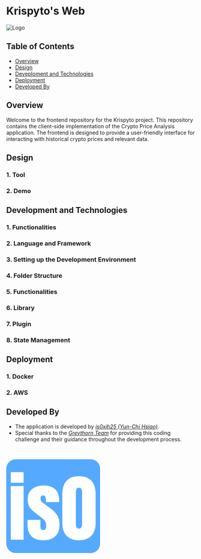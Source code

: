# Krispyto's Web
<p align="left">
  <img alt="Logo" src="public/images/krispyto-web-logo.png" width="450" >
  
## Table of Contents
* [Overview](#overview)
* [Design](#design)
* [Deveploment and Technologies](#development-and-technologies)
* [Deployment](#deployment)
* [Developed By](#developed-by)
  
## Overview

Welcome to the frontend repository for the Krispyto project. This repository contains the client-side implementation of the Crypto Price Analysis application. The frontend is designed to provide a user-friendly interface for interacting with historical crypto prices and relevant data.
  
## Design
 ### 1. Tool
 ### 2. Demo

## Development and Technologies
  ### 1. Functionalities
  ### 2. Language and Framework
  ### 3. Setting up the Development Environment
  ### 4. Folder Structure
  ### 5. Functionalities
  ### 6. Library
  ### 7. Plugin
  ### 8. State Management
  
## Deployment
  ### 1. Docker
  ### 2. AWS
  
## Developed By
- The application is developed by _[is0xjh25 (Yun-Chi Hsiao)](https://is0xjh25.github.io)_.
- Special thanks to the _[Greythorn Team](https://greythorn.com)_ for providing this coding challenge and their guidance throughout the development process. 
<br/>
<p align="left">
  <img alt="Favicon" src="public/images/is0-favicon.png" width="250" >
